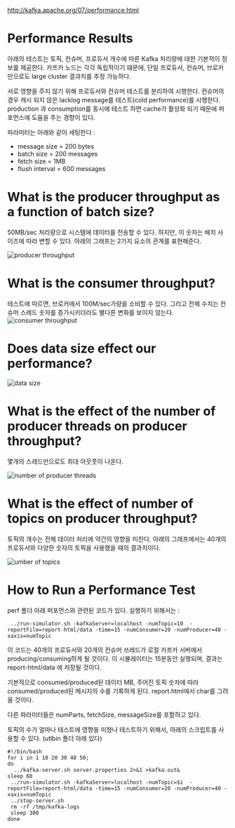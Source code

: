 http://kafka.apache.org/07/performance.html

# Performance Results

아래의 테스트는 토픽, 컨슈머, 프로듀서 개수에 따른 Kafka 처리량에 대한 기본적이 정보를 제공한다. 카프카 노드는 각각 독립적이기 떄문에, 단일 프로듀서, 컨슈머, 브로커 만으로도 large cluster 결과치를 추정 가능하다.

서로 영향을 주지 않기 위해 프로듀서와 컨슈머 테스트를 분리하여 시행한다. 컨슈머의 경우 캐시 되지 않은 lacklog message를 테스트(cold performance)를 시행한다. production 과 consumption를 동시에 테스트 하면 cache가 활성화 되기 때문에 퍼포먼스에 도움을 주는 경향이 있다.

파라미터는 아래와 같이 세팅한다 :

- message size = 200 bytes
- batch size = 200 messages
- fetch size = 1MB
- flush interval = 600 messages

# What is the producer throughput as a function of batch size?

50MB/sec 처리량으로 시스템에 데이터를 전송할 수 있다. 하지만, 이 숫자는 배치 사이즈에 따라 변할 수 있다. 아래의 그래프는 2가지 요소의 관계를 표현해준다.

![producer throughput](http://kafka.apache.org/07/images/onlyBatchSize.jpg)

# What is the consumer throughput?

테스트에 따르면, 브로커에서 100M/sec가량을 소비할 수 있다. 그리고 전체 수치는 컨슈머 스레드 숫자를 증가시키더라도 별다른 변화를 보이지 않는다.
![consumer throughput](http://kafka.apache.org/07/images/onlyConsumer.jpg)

# Does data size effect our performance?

![data size](http://kafka.apache.org/07/images/dataSize.jpg)

# What is the effect of the number of producer threads on producer throughput?

몇개의 스레드만으로도 최대 아웃풋이 나온다.

![number of producer threads](http://kafka.apache.org/07/images/onlyProducer.jpg)

# What is the effect of number of topics on producer throughput?

토픽의 개수는 전체 데이터 처리에 약간의 영향을 미친다. 아래의 그래프에서는 40개의 프로듀서와 다양한 숫자의 토픽을 사용했을 때의 결과치이다.

![umber of topics](http://kafka.apache.org/07/images/onlyTopic.jpg)

# How to Run a Performance Test

perf 폴더 아래 퍼포먼스와 관련된 코드가 있다. 실행하기 위해서는 :

     ../run-simulator.sh -kafkaServer=localhost -numTopic=10  -reportFile=report-html/data -time=15 -numConsumer=20 -numProducer=40 -xaxis=numTopic

이 코드는 40개의 프로듀서와 20개의 컨슈머 쓰레드가 로컬 카프카 서버에서 producing/consuming하게 될 것이다. 이 시뷸레이터는 15분동안 실행되며, 결과는 report-html/data 에 저장될 것이다. 

기본적으로 consumed/produced된 데이터 MB, 주어진 토픽 숫자에 따라 consumed/produced된 메시지의 수를 기록하게 된다. report.html에서 char를 그려울 것이다.

다른 파라미터들은 numParts, fetchSize, messageSize를 포함하고 있다.

토픽의 수가 얼마나 테스트에 영향을 미쳤나 테스트하기 위해서, 아래의 스크립트를 사용할 수 있다. (utlbin 폴더 아래 있다)

    #!/bin/bash
    for i in 1 10 20 30 40 50;
    do
      ../kafka-server.sh server.properties 2>&1 >kafka.out&
    sleep 60
     ../run-simulator.sh -kafkaServer=localhost -numTopic=$i  -reportFile=report-html/data -time=15 -numConsumer=20 -numProducer=40 -xaxis=numTopic
     ../stop-server.sh
     rm -rf /tmp/kafka-logs
     sleep 300
    done
